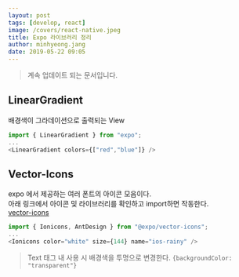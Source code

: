 ```yaml
---
layout: post
tags: [develop, react]
image: /covers/react-native.jpeg
title: Expo 라이브러리 정리
author: minhyeong.jang
date: 2019-05-22 09:05
---
```


> 계속 업데이트 되는 문서입니다.

## LinearGradient

배경색이 그라데이션으로 출력되는 View

```js
import { LinearGradient } from "expo";
...
<LinearGradient colors={["red","blue"]} />
```

## Vector-Icons

expo 에서 제공하는 여러 폰트의 아이콘 모음이다.  
아래 링크에서 아이콘 및 라이브러리를 확인하고 import하면 작동한다.  
[vector-icons](https://expo.github.io/vector-icons/)

```js
import { Ionicons, AntDesign } from "@expo/vector-icons";
...
<Ionicons color="white" size={144} name="ios-rainy" />
```

> Text 태그 내 사용 시 배경색을 투명으로 변경한다. `{backgroundColor: "transparent"}`
